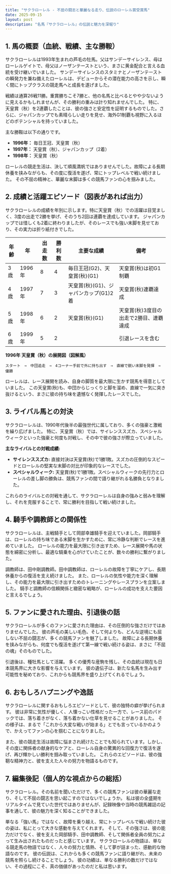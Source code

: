 ```yaml
---
title: "サクラローレル - 不屈の闘志と華麗なる走り、伝説のローレル賞受賞馬"
date: 2025-09-15
layout: post
description: "名馬『サクラローレル』の伝説と魅力を深堀り"
---
```


## 1. 馬の概要（血統、戦績、主な勝鞍）

サクラローレルは1993年生まれの芦毛の牡馬。父はサンデーサイレンス、母はローレルゲイトで、母父はノーザンテーストという、まさに黄金配合と言える血統を受け継いでいました。  サンデーサイレンスのスタミナとノーザンテーストの瞬発力を兼ね備えたローレルは、デビューからその潜在能力の高さを示し、瞬く間にトップクラスの競走馬へと成長を遂げました。

戦績は通算26戦11勝。重賞勝ちこそ7勝と、他の名馬と比べるとやや少ないように見えるかもしれませんが、その勝利の重みは計り知れませんでした。  特に、天皇賞（秋）を2連覇したことは、彼の強さと安定性を証明するものでした。さらに、ジャパンカップでも素晴らしい走りを見せ、海外G1制覇も視野に入るほどのポテンシャルを持っていました。

主な勝鞍は以下の通りです。

* **1996年：** 毎日王冠、天皇賞（秋）
* **1997年：** 天皇賞（秋）、ジャパンカップ（2着）
* **1998年：** 天皇賞（秋）


ローレルの競走生活は、決して順風満帆ではありませんでした。故障による長期休養を挟みながらも、その度に復活を遂げ、常にトップレベルで戦い続けました。  その不屈の精神と、華麗な末脚は多くの競馬ファンの心を掴みました。


## 2. 成績と活躍エピソード（図表があれば出力）

サクラローレルの成績を年別に示します。特に天皇賞（秋）での活躍は目覚ましく、3度の出走で2勝を挙げ、そのうち2回は連覇を達成しています。  ジャパンカップでは惜しくも2着に終わりましたが、そのレースでも強い末脚を見せており、その実力は折り紙付きでした。

| 年齢 | 年 | 出走数 | 勝利数 | 主要な成績 | 備考 |
|---|---|---|---|---|---|
| 3歳 | 1996年 | 8 | 4 | 毎日王冠(G2)、天皇賞(秋)(G1) | 天皇賞(秋)は初G1制覇 |
| 4歳 | 1997年 | 7 | 3 | 天皇賞(秋)(G1)、ジャパンカップ(G1)2着 | 天皇賞(秋)連覇達成 |
| 5歳 | 1998年 | 6 | 2 | 天皇賞(秋)(G1) | 天皇賞(秋)3度目の出走で2勝目、連覇達成 |
| 6歳 | 1999年 | 5 | 2 |  |  引退レースを含む |


**1996年 天皇賞（秋）の展開図（図解風）**

```
スタート　→　中団追走　→　4コーナー手前で外に持ち出す　→　直線で鋭い末脚を発揮　→　優勝
```

ローレルは、レース展開を読み、自身の脚質を最大限に生かす競馬を得意としていました。  この天皇賞(秋)も、中団からじっくりと脚を溜め、直線で一気に突き抜けるという、まさに彼の持ち味を遺憾なく発揮したレースでした。


## 3. ライバル馬との対決

サクラローレルは、1990年代後半の最強世代に属しており、多くの強豪と激戦を繰り広げました。  特に、天皇賞（秋）では、サイレンススズカ、スペシャルウィークといった強豪と何度も対戦し、その中で彼の強さが際立っていました。

**主なライバルとの対戦成績:**

* **サイレンススズカ:**  直接対決は天皇賞(秋)で1勝1敗。スズカの圧倒的なスピードとローレルの堅実な末脚の対比が印象的なレースでした。
* **スペシャルウィーク:**  天皇賞(秋)で1勝1敗。スペシャルウィークの先行力とローレルの差し脚の勝負は、競馬ファンの間で語り継がれる名勝負となりました。

これらのライバルとの対戦を通して、サクラローレルは自身の強みと弱みを理解し、それを克服することで、常に勝利を目指して戦い続けました。


## 4. 騎手や調教師との関係性

サクラローレルは、主戦騎手として岡部幸雄騎手を迎えていました。岡部騎手は、ローレルの持ち味である末脚を生かすために、常に冷静な判断でレースを進めていました。  ローレルの能力を最大限に引き出すため、レース展開や馬の状態を綿密に分析し、最適な騎乗を心がけていたことが、数々の勝利に繋がりました。

調教師は、田中剛調教師。田中調教師は、ローレルの故障を丁寧にケアし、長期休養からの復活を支え続けました。  また、ローレルの気性や能力を深く理解し、その能力を最大限に引き出すためのトレーニングやレースプランを立案しました。  騎手と調教師の信頼関係と緻密な戦略が、ローレルの成功を支えた要因と言えるでしょう。


## 5. ファンに愛された理由、引退後の話

サクラローレルが多くのファンに愛された理由は、その圧倒的な強さだけではありませんでした。  彼の芦毛の美しい毛色、そして何よりも、どんな逆境にも屈しない不屈の闘志が、多くの競馬ファンを魅了しました。  故障による長期休養を挟みながらも、何度でも復活を遂げて第一線で戦い続ける姿は、まさに「不屈の魂」そのものでした。

引退後は、種牡馬として活躍。  多くの優秀な産駒を残し、その血統は現在も日本競馬界に大きな影響を与えています。  彼の遺伝子は、新たな名馬を生み出す可能性を秘めており、これからも競馬界を盛り上げてくれるでしょう。


## 6. おもしろハプニングや逸話

サクラローレルに関するおもしろエピソードとして、彼の独特の癖が挙げられます。  彼は非常に気性が優しく、人懐っこい性格だった一方で、レース前のパドックでは、落ち着きがなく、落ち着かない仕草を見せることがありました。  その様子は、まるで「これから大変な戦いが始まる」とでも言っているかのようで、かえってファンの心を掴むことになりました。

また、彼の競走生活は故障に悩まされ続けたことでも知られています。しかし、その度に関係者の献身的なケアと、ローレル自身の驚異的な回復力で復活を遂げ、再び輝かしい勝利を掴み取っていました。  これらのエピソードは、彼の強靭な精神力と、彼を支えた人々の努力を物語るものです。


## 7. 編集後記（個人的な視点からの総括）

サクラローレル。その名前を聞いただけで、多くの競馬ファンは彼の華麗な走り、そして不屈の闘志を思い起こすのではないでしょうか。  私は彼の全盛期をリアルタイムで見ていた世代ではありませんが、記録映像や当時の競馬雑誌の記事を通して、彼の魅力を深く知ることができました。

単なる「強い馬」ではなく、故障を乗り越え、常にトップレベルで戦い続けた彼の姿は、私にとって大きな感動を与えてくれます。  そして、その強さは、彼の能力だけでなく、彼を支えた岡部騎手、田中調教師、そして関係者全員の努力によって生み出されたものだったと感じています。  サクラローレルの物語は、単なる競走馬の物語ではなく、人々の努力と情熱、そして夢が詰まった、感動的な物語なのです。  彼の伝説は、これからも多くの競馬ファンに語り継がれ、未来の競馬を照らし続けることでしょう。  彼の功績は、単なる勝利の数だけではない、その過程にこそ、真の価値があったのだと私は思います。
